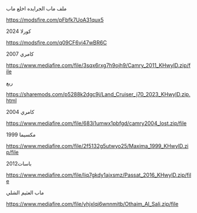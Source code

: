 

ملف ماب الجرايده اخلع ماب 

https://modsfire.com/pFbfk7UoA31qux5


كورلا 2024

https://modsfire.com/q09CF6vj47wBR6C

كامري 2007 

https://www.mediafire.com/file/3sqx6rxg7h9ojh9/Camry_2011_KHwylD.zip/file

 
ربع 

https://sharemods.com/p5288k2dgc9j/Land_Cruiser_j70_2023_KHwylD.zip.html

كامري 2004

https://www.mediafire.com/file/683i1umwx1pbfgd/camry2004_lost.zip/file

مكسيما 1999

https://www.mediafire.com/file/2f5132g5utwyo25/Maxima_1999_KHwylD.zip/file

باسات2012 

https://www.mediafire.com/file/liq7gkdy1ajxsmz/Passat_2016_KHwylD.zip/file

ماب العثيم الشلي 

https://www.mediafire.com/file/yhjxlqi6wnnmitb/Othaim_Al_Sali.zip/file